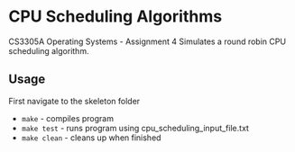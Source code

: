 # CPU Scheduling Algorithms

CS3305A Operating Systems - Assignment 4 
Simulates a round robin CPU scheduling algorithm.

## Usage
First navigate to the skeleton folder
* `make` - compiles program
* `make test` - runs program using cpu_scheduling_input_file.txt
* `make clean` - cleans up when finished
